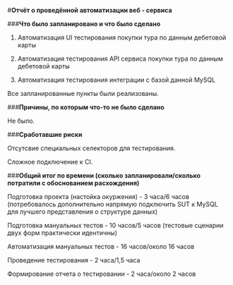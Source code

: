 #**Отчёт о проведённой автоматизации веб - сервиса**

###**Что было запланировано и что было сделано**

1. Автоматизация UI тестирования покупки тура по данным дебетовой карты

2. Автоматизация тестирования API сервиса покупки тура по данным дебетовой карты

3. Автоматизация тестирования интеграции с базой данной MySQL

Все запланированные пункты были реализованы.

###**Причины, по которым что-то не было сделано**

Не было.

###**Сработавшие риски**

Отсутсвие специальных селекторов для тестирования.

Сложное подключение к CI.

###**Общий итог по времени (сколько запланировали/сколько потратили с обоснованием расхождения)**

Подготовка проекта (настойка окуржения) - 3 часа/6 часов (потребовалось дополнительно напрямую подключить SUT к MySQL для лучшего представления о структуре данных)

Подготовка мануальных тестов - 10 часов/5 часов (тестовые сценарии двух форм практически идентичны)

Автоматизация мануальных тестов - 16 часов/около 16 часов

Проведение тестирования - 2 часа/1,5 часа

Формирование отчета о тестировании - 2 часа/около 2 часов